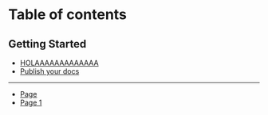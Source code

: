 # Table of contents

## Getting Started

* [HOLAAAAAAAAAAAAA](README.md)
* [Publish your docs](getting-started/publish-your-docs.md)

***

* [Page](page.md)
* [Page 1](page-1.md)
